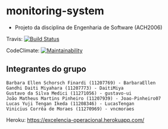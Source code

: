 # monitoring-system
- Projeto da disciplina de Engenharia de Software (ACH2006)


Travis: 
[![Build Status](https://app.travis-ci.com/BarbaraEllen/monitoring-system.svg?branch=master)](https://app.travis-ci.com/BarbaraEllen/monitoring-system)

CodeClimate: 
[![Maintainability](https://api.codeclimate.com/v1/badges/6dfb4b2995098dfee02a/maintainability)](https://codeclimate.com/github/BarbaraEllen/monitoring-system/maintainability)

## Integrantes do grupo
```
Barbara Ellen Schorsch Finardi (11207769) - BarbaraEllen
Gandhi Daiti Miyahara (11207773) - DaitiMiya
Gustavo da Silva Medici (11271056) - gustavo-ui
João Matheus Martins Pinheiro (11207939) - Joao-Pinheiro07
Lucas Yuji Tengan Ikeda (11208346) - LucasTengan
Vinicius Corrêa de Moraes (11270969) - vncmoraes
```
Heroku:
https://excelencia-operacional.herokuapp.com/
